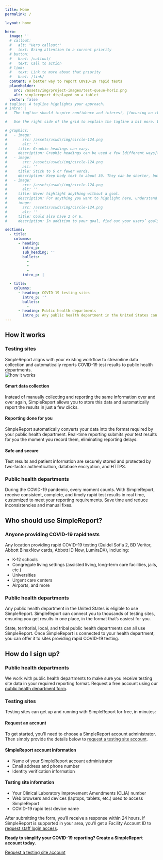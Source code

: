 ```yaml
---
title: Home
permalink: /

layout: home

hero:
  image: ''
  # callout:
  #   alt: "Hero callout:"
  #   text: Bring attention to a current priority
  # button:
  #   href: /callout/
  #   text: Call to action
  # link:
  #   text: Link to more about that priority
  #   href: /link/
  content: A better way to report COVID-19 rapid tests
  placeholder:
    src: /assets/img/project-images/test-queue-horiz.png
    alt: simplereport displayed on a tablet
  vector: false
# tagline: A tagline highlights your approach.
# intro: |
#   The tagline should inspire confidence and interest, [focusing on the value](javascript:void(0);) that your overall approach offers to your audience. Use a heading typeface and keep your tagline to just a few words, and don’t confuse or mystify.

#   Use the right side of the grid to explain the tagline a bit more. What are your goals? How do you do your work? Write in the present tense, and stay brief here. People who are interested can find details on internal pages.

# graphics:
#   - image:
#       src: /assets/uswds/img/circle-124.png
#       alt: ''
#     title: Graphic headings can vary.
#     description: Graphic headings can be used a few [different ways](javascript:void(0);), depending on what your landing page is for. Highlight your values, specific program areas, or results.
#   - image:
#       src: /assets/uswds/img/circle-124.png
#       alt: ''
#     title: Stick to 6 or fewer words.
#     description: Keep body text to about 30. They can be shorter, but try to be somewhat balanced across all four. It creates a clean appearance with good spacing.
#   - image:
#       src: /assets/uswds/img/circle-124.png
#       alt: ''
#     title: Never highlight anything without a goal.
#     description: For anything you want to highlight here, understand what your users know now, and what activity or impression you want from them after they see it.
#   - image:
#       src: /assets/uswds/img/circle-124.png
#       alt: ''
#     title: Could also have 2 or 6.
#     description: In addition to your goal, find out your users’ goals. [What do they want to know](https://18f.gsa.gov/) or do that supports your mission? Use these headings to show those.

sections:
  - title:
    columns:
      - heading:
        intro_p:
        sub_heading: ''
        bullets:
          -
          -
          -
        intro_p: |

  - title:
    columns:
      - heading: COVID-19 testing sites
        intro_p: ''
        bullets:
          -
      - heading: Public health departments
        intro_p: Any public health department in the United States can use SimpleReport. SimpleReport is built to scale up and can connect you to thousands of testing sites, ensuring you get results through one tool, in the format that’s easiest for you.
---
```


<section class="usa-section-list usa-section">
  <div class="grid-container">
    <div class="grid-row section-title">
      <div class="section-title-line"></div>
      <h2>How it works</h2>
    </div>
    <div class="grid-row grid-gap grid-gap-small-btm section-columns">
      <div class="grid-col">
        <h3>Testing sites</h3>
        <div class="usa-prose">
          SimpleReport aligns with your existing workflow to streamline data collection and automatically reports COVID-19 test results to public health departments.
        </div>
      </div>
    </div>
    <div class="grid-row grid-gap">
      <div class="grid-col-12">
        <img class="illustration-image" src="{{ '/assets/img/how-it-works.svg' | relative_url }}" alt="how it works">
      </div>
      <div class="tablet:grid-col-4 usa-bullets">
        <h4>Smart data collection</h4>
        <p>
          Instead of manually collecting and reporting the same information over and over again, SimpleReport allows you to store this data and automatically report the results in just a few clicks.
        </p>
      </div>
      <div class="tablet:grid-col-4 usa-bullets">
        <h4>Reporting done for you</h4>
        <p>
          SimpleReport automatically converts your data into the format required by your public health department. Real-time reporting submits your test results for you the moment you record them, eliminating reporting delays.
        </p>
      </div>
      <div class="tablet:grid-col-4 usa-bullets">
        <h4>Safe and secure</h4> 
        <p>
         Test results and patient information are securely stored and protected by two-factor authentication, database encryption, and HTTPS.
        </p>
      </div>
      <div class="grid-col-12 divider-line"></div>
    </div>
    <div class="grid-row grid-gap grid-gap-small-btm section-columns">
      <div class="grid-col">
        <h3>Public health departments</h3>
        <div class="usa-prose">
          During the COVID-19 pandemic, every moment counts. With SimpleReport, receive consistent, complete, and timely rapid test results in real time, customized to meet your reporting requirements. Save time and reduce inconsistencies and manual fixes.
        </div>
      </div>
    </div>
  </div>
</section>

<section class="usa-section-list usa-section blue-section">
  <div class="grid-container">
    <div class="grid-row section-title">
      <div class="section-title-line"></div>
      <h2>Who should use SimpleReport?</h2>
    </div>
    <div class="grid-row grid-gap grid-gap-small-btm section-columns">
      <div class="tablet:grid-col">
        <h3>Anyone providing COVID-19 rapid tests</h3>
        <div class="usa-prose">
          Any location providing rapid COVID-19 testing (Quidel Sofia 2, BD Veritor, Abbott BinaxNow cards, Abbott ID Now, LumiraDX), including:
        </div>
        <ul class="usa-list">
          <li>K-12 schools</li>
          <li>Congregate living settings (assisted living, long-term care facilities, jails, etc.)</li>
          <li>Universities</li>
          <li>Urgent care centers</li>
          <li>Airports, and more</li>
        </ul>
      </div>
      <div class="tablet:grid-col">
        <h3>Public health departments</h3>
        <div class="usa-prose">
          <p>
            Any public health department in the United States is eligible to use SimpleReport. SimpleReport can connect you to thousands of testing sites, ensuring you get results in one place, in the format that’s easiest for you.
          </p>
          <p>
            State, territorial, local, and tribal public health departments can all use SimpleReport. Once SimpleReport is connected to your health department, you can offer it to sites providing rapid COVID-19 testing.
          </p>
        </div>
      </div>
    </div>
  </div>
</section>

<section class="usa-section-list usa-section">
  <div class="grid-container">
    <div class="grid-row section-title">
      <div class="section-title-line"></div>
      <h2>How do I sign up?</h2>
    </div>
    <div class="grid-row grid-gap grid-gap-small-btm section-columns">
      <div class="grid-col-12">
        <h3>Public health departments</h3>
        <div class="prose-f4">
          We work with public health departments  to make sure you receive testing site data in your required reporting format. Request a free account using our <a href="https://docs.google.com/forms/d/e/1FAIpQLSc5h27vxNTkPAnKI7niBWyC7Sj79Ubu_yMl898OfetrW2h8tQ/viewform">public health department form</a>. 
        </div>
      </div>
      <div class="grid-col-12 divider-line"></div>
    </div>
    <div class="grid-row grid-gap grid-gap-small-btm section-columns">
      <div class="grid-col-12">
        <h3>Testing sites</h3>
        <div class="prose-f4">
          Testing sites can get up and running with SimpleReport for free, in minutes:
        </div>
        <h4>
          Request an account
        </h4>
        <div class="prose-f4">
          To get started, you'll need to choose a SimpleReport account administrator. Then simply provide the details below to <a href="https://docs.google.com/forms/d/e/1FAIpQLSepG6FCNhTm-nrIm9h4XKZCQoJRrItjOpMqyymEyj6tYk9V-g/viewform">request a testing site account</a>.
        </div>
      </div>
    </div>
    <div class="grid-row grid-gap grid-gap-small-btm section-columns">
      <div class="tablet:grid-col-6">
        <h4>SimpleReport account information</h4>
        <ul class="usa-list">
          <li>Name of your SimpleReport account administrator</li>
          <li>Email address and phone number</li>
          <li>Identity verification information </li>
        </ul>
      </div>
      <div class="tablet:grid-col-6">
        <h4>Testing site information</h4>
        <ul class="usa-list">
          <li>Your Clinical Laboratory Improvement Amendments (CLIA) number</li>
          <li>Web browsers and devices (laptops, tablets, etc.) used to access SimpleReport</li>
          <li>COVID-19 rapid test device name </li>
        </ul>
      </div>
    </div>
    <div class="grid-row grid-gap grid-gap-small-btm section-columns">
      <div class="grid-col-12">
        <div class="prose-f4">
          <p>
          After submitting the form, you’ll receive a response within 24 hours. If SimpleReport is supported in your area, you’ll get a Facility Account ID to <a href='https://docs.google.com/forms/d/e/1FAIpQLSfZ4JT46ZDpHa8tiifAOGuwxgVRG_P6qgnvQBiQKnL5J1izkw/viewform'>request staff login access</a>.
          </p>
        </div>
      </div>
    </div>
    <div class="grid-row grid-gap grid-gap-small-btm section-columns">
      <div class="grid-col-12">
        <div class="prose-f4">
          <p>
            <strong>Ready to simplify your COVID-19 reporting? Create a SimpleReport account today.</strong>
          </p>
          <a href='https://docs.google.com/forms/d/e/1FAIpQLSepG6FCNhTm-nrIm9h4XKZCQoJRrItjOpMqyymEyj6tYk9V-g/viewform' class='usa-button usa-button--primary text-no-underline text-ink large-button'>Request a testing site account</a>
        </div>
      </div>
    </div>
  </div>
</section>
